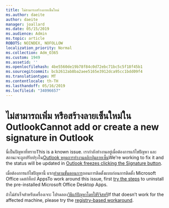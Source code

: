 ```yaml
---
title: ไม่สามารถสร้างลายเซ็นใหม่
ms.author: daeite
author: daeite
manager: joallard
ms.date: 05/15/2019
ms.audience: Admin
ms.topic: article
ROBOTS: NOINDEX, NOFOLLOW
localization_priority: Normal
ms.collection: Adm_O365
ms.custom: 1949
ms.assetid: ''
ms.openlocfilehash: 4be5560de19b78f84c0d72ebc71bc5c5f18f45b1
ms.sourcegitcommit: bcb2612ab8ba2aee5165e3912dca95cc1bdd09f4
ms.translationtype: MT
ms.contentlocale: th-TH
ms.lasthandoff: 05/16/2019
ms.locfileid: "34096657"
---
```

# <a name="cannot-add-or-create-a-new-signature-in-outlook"></a><span data-ttu-id="4ac13-102">ไม่สามารถเพิ่ม หรือสร้างลายเซ็นใหม่ใน Outlook</span><span class="sxs-lookup"><span data-stu-id="4ac13-102">Cannot add or create a new signature in Outlook</span></span>

<span data-ttu-id="4ac13-103">นี่เป็นปัญหาที่ทราบ</span><span class="sxs-lookup"><span data-stu-id="4ac13-103">This is a known issue.</span></span> <span data-ttu-id="4ac13-104">เรากำลังทำงานอยู่เมื่อต้องการแก้ไขปัญหา และสถานะจะถูกปรับปรุงใน[Outlook หยุดการทำงานคลิกปุ่มลายเซ็น](https://support.office.com/article/c70b36c2-66ca-401c-ab45-f29a46495d02)</span><span class="sxs-lookup"><span data-stu-id="4ac13-104">We're working to fix it and the status will be updated in [Outlook freezes clicking the Signature button](https://support.office.com/article/c70b36c2-66ca-401c-ab45-f29a46495d02).</span></span>

<span data-ttu-id="4ac13-105">เมื่อต้องการแก้ไขปัญหานี้ แรก[ทำตามขั้นตอนการ](https://support.office.com/article/c70b36c2-66ca-401c-ab45-f29a46495d02)ถอนการติดตั้งแบบก่อนการติดตั้ง Microsoft Office เดสก์ท็อป Apps</span><span class="sxs-lookup"><span data-stu-id="4ac13-105">To work around this issue, first [try the steps](https://support.office.com/article/c70b36c2-66ca-401c-ab45-f29a46495d02) to uninstall the pre-installed Microsoft Office Desktop Apps.</span></span> 

<span data-ttu-id="4ac13-106">ถ้าไม่สำเร็จสำหรับเครื่องเจาะ โปรดลอง[วิธีแก้ปัญหาโดยใช้รีจิสทรี](https://support.office.com/article/c70b36c2-66ca-401c-ab45-f29a46495d02)</span><span class="sxs-lookup"><span data-stu-id="4ac13-106">If that doesn’t work for the affected machine, please try the [registry-based workaround](https://support.office.com/article/c70b36c2-66ca-401c-ab45-f29a46495d02).</span></span>